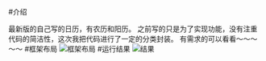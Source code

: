 
#介绍

最新版的自己写的日历，有农历和阳历。
之前写的只是为了实现功能，没有注重代码的简洁性，这次我把代码进行了一定的分类封装。
有需求的可以看看～～～～～
#框架布局
![框架布局](http://upload-images.jianshu.io/upload_images/1210430-db05f7457e525439.png?imageMogr2/auto-orient/strip%7CimageView2/2/w/1240)
#运行结果
![结果](http://upload-images.jianshu.io/upload_images/1210430-cba2e9b3de86ebf2.png?imageMogr2/auto-orient/strip%7CimageView2/2/w/1240)
